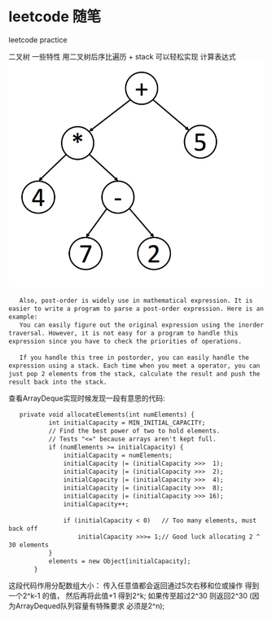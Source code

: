# leetcode 随笔
leetcode practice

二叉树 一些特性 
       用二叉树后序比遍历 + stack 可以轻松实现 计算表达式
       ![Image text](https://raw.githubusercontent.com/idota126/leetcode/master/media/mathematical_expression.png)
       
       Also, post-order is widely use in mathematical expression. It is easier to write a program to parse a post-order expression. Here is an example:
       You can easily figure out the original expression using the inorder traversal. However, it is not easy for a program to handle this expression since you have to check the priorities of operations.
       
       If you handle this tree in postorder, you can easily handle the expression using a stack. Each time when you meet a operator, you can just pop 2 elements from the stack, calculate the result and push the result back into the stack.

查看ArrayDeque实现时候发现一段有意思的代码:
       
       private void allocateElements(int numElements) {
               int initialCapacity = MIN_INITIAL_CAPACITY;
               // Find the best power of two to hold elements.
               // Tests "<=" because arrays aren't kept full.
               if (numElements >= initialCapacity) {
                   initialCapacity = numElements;
                   initialCapacity |= (initialCapacity >>>  1);
                   initialCapacity |= (initialCapacity >>>  2);
                   initialCapacity |= (initialCapacity >>>  4);
                   initialCapacity |= (initialCapacity >>>  8);
                   initialCapacity |= (initialCapacity >>> 16);
                   initialCapacity++;
       
                   if (initialCapacity < 0)   // Too many elements, must back off
                       initialCapacity >>>= 1;// Good luck allocating 2 ^ 30 elements
               }
               elements = new Object[initialCapacity];
           }
       

这段代码作用分配数组大小：
传入任意值都会返回通过5次右移和位或操作 得到一个2^k-1 的值，
然后再将此值+1 得到2^k; 
如果传至超过2^30 则返回2^30
(因为ArrayDequed队列容量有特殊要求 必须是2^n);   
